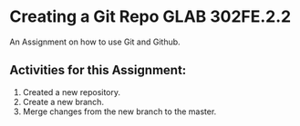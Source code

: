 # Creating a Git Repo GLAB 302FE.2.2
An Assignment on how to use Git and Github.

## Activities for this Assignment:
1. Created a new repository.
2. Create a new branch.
3. Merge changes from the new branch to the master.
